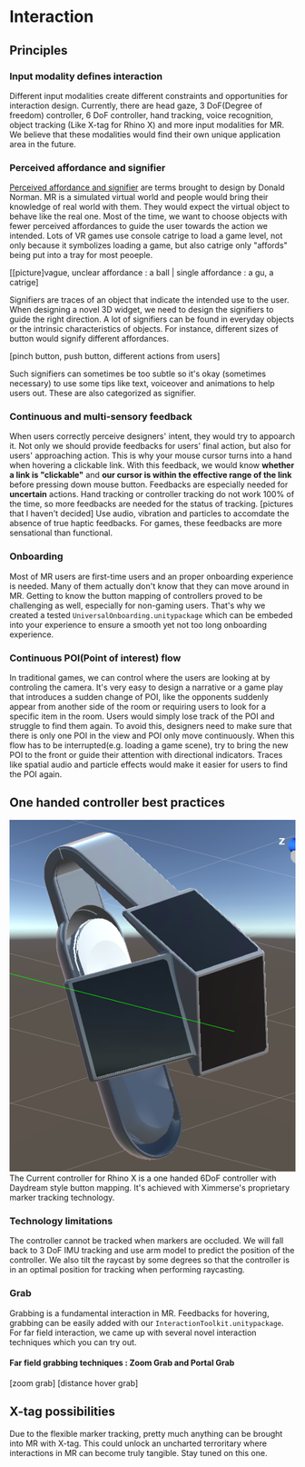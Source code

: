 # Interaction

## Principles

### Input modality defines interaction
Different input modalities create different constraints and opportunities for interaction design. Currently, there are head gaze, 3 DoF(Degree of freedom) controller, 6 DoF controller, hand tracking, voice recognition, object tracking (Like X-tag for Rhino X) and more input modalities for MR. We believe that these modalities would find their own unique application area in the future.

### Perceived affordance and signifier
[Perceived affordance and signifier](https://ux.stackexchange.com/a/94270) are terms brought to design by Donald Norman. MR is a simulated virtual world and people would bring their knowledge of real world with them. They would expect the virtual object to behave like the real one.
Most of the time, we want to choose objects with fewer perceived affordances to guide the user towards the action we intended. Lots of VR games use console catrige to load a game level, not only because it symbolizes loading a game, but also catrige only "affords" being put into a tray for most peoeple.

[[picture]vague, unclear affordance : a ball | single affordance : a gu, a catrige]

Signifiers are traces of an object that indicate the intended use to the user. When designing a novel 3D widget, we need to design the signifiers to guide the right direction. A lot of signifiers can be found in everyday objects or the intrinsic characteristics of objects. For instance, different sizes of button would signify different affordances. 

[pinch button, push button,  different actions from users]

Such signifiers can sometimes be too subtle so it's okay (sometimes necessary) to use some tips like text, voiceover and animations to help users out. These are also categorized as signifier.
### Continuous and multi-sensory feedback
When users correctly perceive designers' intent, they would try to appoarch it. Not only we should provide feedbacks for users' final action, but also for users' approaching action. This is why your mouse cursor turns into a hand when hovering a clickable link. With this feedback, we would know **whether a link is "clickable"** and **our cursor is within the effective range of the link** before pressing down mouse button.
Feedbacks are especially needed for **uncertain** actions. Hand tracking or controller tracking do not work 100% of the time, so more feedbacks are needed for the status of tracking.
[pictures that I haven't decided]
Use audio, vibration and particles to accomdate the absence of true haptic feedbacks. For games, these feedbacks are more sensational than functional.

### Onboarding
Most of MR users are first-time users and an proper onboarding experience is needed. Many of them actually don't know that they can move around in MR. Getting to know the button mapping of controllers proved to be challenging as well, especially for non-gaming users.
That's why we created a tested `UniversalOnboarding.unitypackage` which can be embeded into your experience to ensure a smooth yet not too long onboarding experience.

### Continuous POI(Point of interest) flow
In traditional games, we can control where the users are looking at by controling the camera. It's very easy to design a narrative or a game play that introduces a sudden change of POI, like the opponents suddenly appear from another side of the room or requiring users to look for a specific item in the room. Users would simply lose track of the POI and struggle to find them again.
To avoid this, designers need to make sure that there is only one POI in the view and POI only move continuously. When this flow has to be interrupted(e.g. loading a game scene), try to bring the new POI to the front  or guide their attention with directional indicators. Traces like spatial audio and particle effects would make it easier for users to find the POI again.

## One handed controller best practices
![controller](https://raw.githubusercontent.com/yinyuanqings/AIOSDK/gh-pages/img/Controller-Unity.png)
The Current controller for Rhino X is a one handed 6DoF controller with Daydream style button mapping. It's achieved with Ximmerse's proprietary marker tracking technology.
### Technology limitations
The controller cannot be tracked when markers are occluded. We will fall back to 3 DoF IMU tracking and use arm model to predict the position of the controller.
We also tilt the raycast by some degrees so that the controller is in an optimal position for tracking when performing raycasting.
### Grab
Grabbing is a fundamental interaction in MR. Feedbacks for hovering, grabbing can be easily added with our `InteractionToolkit.unitypackage`.
For far field interaction, we came up with several novel interaction techniques which you can try out.
#### Far field grabbing techniques : Zoom Grab and Portal Grab
[zoom grab]
[distance hover grab]
<!-- ### Onboarding -->

## X-tag possibilities
Due to the flexible marker tracking, pretty much anything can be brought into MR with X-tag.
This could unlock an uncharted terroritary where interactions in MR can become truly tangible. Stay tuned on this one.
<!--
### Technology limitations
### Case study: MR Kitchen Kit
-->
